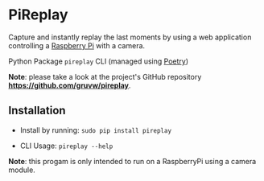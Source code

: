# PiReplay

Capture and instantly replay the last moments by using a web application controlling a [Raspberry Pi](https://www.raspberrypi.com) with a camera.

Python Package `pireplay` CLI (managed using [Poetry](https://python-poetry.org/))

**Note**: please take a look at the project's GitHub repository **<https://github.com/gruvw/pireplay>**.

## Installation

- Install by running: `sudo pip install pireplay`
<!-- TODO sudo -E and simlink -->
- CLI Usage: `pireplay --help`

**Note**: this progam is only intended to run on a RaspberryPi using a camera module.
